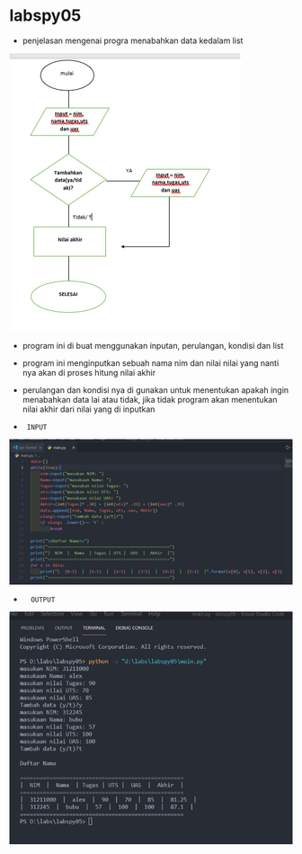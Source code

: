 # labspy05

* penjelasan mengenai progra menabahkan data kedalam list

![gambar 1](screenshot/flowchart.PNG)

* program ini di buat menggunakan inputan, perulangan, kondisi dan list
* program ini menginputkan sebuah nama nim dan nilai nilai yang nanti nya akan di proses hitung nilai akhir
* perulangan dan kondisi nya di gunakan untuk menentukan apakah ingin menabahkan data lai atau tidak, jika tidak program akan menentukan nilai akhir dari nilai yang di inputkan

*      INPUT
![gambar 2](screenshot/input.PNG)

*       OUTPUT
![gambar 3](screenshot/output.PNG)